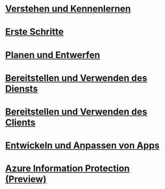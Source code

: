 # [Verstehen und Kennenlernen](/information-protection/understand-explore/what-is-azure-information-protection)
# [Erste Schritte](/information-protection/get-started/requirements-azure-rms)
# [Planen und Entwerfen](/information-protection/plan-design/deployment-roadmap)
# [Bereitstellen und Verwenden des Diensts](/information-protection/deploy-use/activate-service)
# [Bereitstellen und Verwenden des Clients](/information-protection/rms-client/use-client)
# [Entwickeln und Anpassen von Apps](/information-protection/develop/developers-guide)
# [Azure Information Protection (Preview)](/information-protection/understand-explore/what-is-azure-information-protection)


<!--HONumber=Jan17_HO2-->


